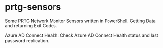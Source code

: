 # prtg-sensors
Some PRTG Network Monitor Sensors written in PowerShell. Getting Data and returning Exit Codes.

Azure AD Connect Health: Check Azure AD Connect Health status and last password replication.
